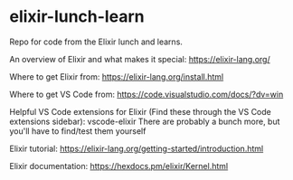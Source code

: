# elixir-lunch-learn
Repo for code from the Elixir lunch and learns.

An overview of Elixir and what makes it special:
  https://elixir-lang.org/

Where to get Elixir from:
  https://elixir-lang.org/install.html

Where to get VS Code from:
  https://code.visualstudio.com/docs/?dv=win

Helpful VS Code extensions for Elixir (Find these through the VS Code extensions sidebar):
  vscode-elixir
  There are probably a bunch more, but you'll have to find/test them yourself

Elixir tutorial:
  https://elixir-lang.org/getting-started/introduction.html

Elixir documentation:
  https://hexdocs.pm/elixir/Kernel.html
